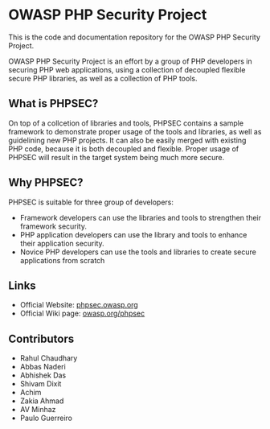 # OWASP PHP Security Project

This is the code and documentation repository for the OWASP PHP Security Project. 

OWASP PHP Security Project is an effort by a group of PHP developers in securing PHP web applications, using a collection of decoupled flexible secure PHP libraries, as well as a collection of PHP tools.

## What is PHPSEC?

On top of a collcetion of libraries and tools, PHPSEC contains a sample framework to demonstrate proper usage of the tools and libraries, as well as guidelining new PHP projects. It can also be easily merged with existing PHP code, because it is both decoupled and flexible. Proper usage of PHPSEC will result in the target system being much more secure.

## Why PHPSEC?

PHPSEC is suitable for three group of developers:

* Framework developers can use the libraries and tools to strengthen their framework security.
* PHP application developers can use the library and tools to enhance their application security.
* Novice PHP developers can use the tools and libraries to create secure applications from scratch

## Links

* Official Website: [phpsec.owasp.org](http://phpsec.owasp.org)
* Official Wiki page: [owasp.org/phpsec](https://owasp.org/index.php/phpsec)

## Contributors

* Rahul Chaudhary
* Abbas Naderi
* Abhishek Das
* Shivam Dixit
* Achim
* Zakia Ahmad
* AV Minhaz
* Paulo Guerreiro